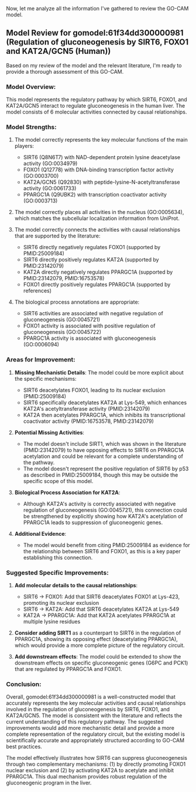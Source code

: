 Now, let me analyze all the information I've gathered to review the GO-CAM model.

## Model Review for gomodel:61f34dd300000981 (Regulation of gluconeogenesis by SIRT6, FOXO1 and KAT2A/GCN5 (Human))

Based on my review of the model and the relevant literature, I'm ready to provide a thorough assessment of this GO-CAM.

### Model Overview:
This model represents the regulatory pathway by which SIRT6, FOXO1, and KAT2A/GCN5 interact to regulate gluconeogenesis in the human liver. The model consists of 6 molecular activities connected by causal relationships.

### Model Strengths:
1. The model correctly represents the key molecular functions of the main players:
   - SIRT6 (Q8N6T7) with NAD-dependent protein lysine deacetylase activity (GO:0034979)
   - FOXO1 (Q12778) with DNA-binding transcription factor activity (GO:0003700)
   - KAT2A/GCN5 (Q92830) with peptide-lysine-N-acetyltransferase activity (GO:0061733)
   - PPARGC1A (Q9UBK2) with transcription coactivator activity (GO:0003713)

2. The model correctly places all activities in the nucleus (GO:0005634), which matches the subcellular localization information from UniProt.

3. The model correctly connects the activities with causal relationships that are supported by the literature:
   - SIRT6 directly negatively regulates FOXO1 (supported by PMID:25009184)
   - SIRT6 directly positively regulates KAT2A (supported by PMID:23142079)
   - KAT2A directly negatively regulates PPARGC1A (supported by PMID:23142079, PMID:16753578)
   - FOXO1 directly positively regulates PPARGC1A (supported by references)

4. The biological process annotations are appropriate:
   - SIRT6 activities are associated with negative regulation of gluconeogenesis (GO:0045721)
   - FOXO1 activity is associated with positive regulation of gluconeogenesis (GO:0045722)
   - PPARGC1A activity is associated with gluconeogenesis (GO:0006094)

### Areas for Improvement:

1. **Missing Mechanistic Details**: The model could be more explicit about the specific mechanisms:
   - SIRT6 deacetylates FOXO1, leading to its nuclear exclusion (PMID:25009184)
   - SIRT6 specifically deacetylates KAT2A at Lys-549, which enhances KAT2A's acetyltransferase activity (PMID:23142079)
   - KAT2A then acetylates PPARGC1A, which inhibits its transcriptional coactivator activity (PMID:16753578, PMID:23142079)

2. **Potential Missing Activities**: 
   - The model doesn't include SIRT1, which was shown in the literature (PMID:23142079) to have opposing effects to SIRT6 on PPARGC1A acetylation and could be relevant for a complete understanding of the pathway.
   - The model doesn't represent the positive regulation of SIRT6 by p53 as described in PMID:25009184, though this may be outside the specific scope of this model.

3. **Biological Process Association for KAT2A**: 
   - Although KAT2A's activity is correctly associated with negative regulation of gluconeogenesis (GO:0045721), this connection could be strengthened by explicitly showing how KAT2A's acetylation of PPARGC1A leads to suppression of gluconeogenic genes.

4. **Additional Evidence**: 
   - The model would benefit from citing PMID:25009184 as evidence for the relationship between SIRT6 and FOXO1, as this is a key paper establishing this connection.

### Suggested Specific Improvements:

1. **Add molecular details to the causal relationships**:
   - SIRT6 → FOXO1: Add that SIRT6 deacetylates FOXO1 at Lys-423, promoting its nuclear exclusion
   - SIRT6 → KAT2A: Add that SIRT6 deacetylates KAT2A at Lys-549
   - KAT2A → PPARGC1A: Add that KAT2A acetylates PPARGC1A at multiple lysine residues

2. **Consider adding SIRT1** as a counterpart to SIRT6 in the regulation of PPARGC1A, showing its opposing effect (deacetylating PPARGC1A), which would provide a more complete picture of the regulatory circuit.

3. **Add downstream effects**: The model could be extended to show the downstream effects on specific gluconeogenic genes (G6PC and PCK1) that are regulated by PPARGC1A and FOXO1.

### Conclusion:
Overall, gomodel:61f34dd300000981 is a well-constructed model that accurately represents the key molecular activities and causal relationships involved in the regulation of gluconeogenesis by SIRT6, FOXO1, and KAT2A/GCN5. The model is consistent with the literature and reflects the current understanding of this regulatory pathway. The suggested improvements would add more mechanistic detail and provide a more complete representation of the regulatory circuit, but the existing model is scientifically accurate and appropriately structured according to GO-CAM best practices.

The model effectively illustrates how SIRT6 can suppress gluconeogenesis through two complementary mechanisms: (1) by directly promoting FOXO1 nuclear exclusion and (2) by activating KAT2A to acetylate and inhibit PPARGC1A. This dual mechanism provides robust regulation of the gluconeogenic program in the liver.